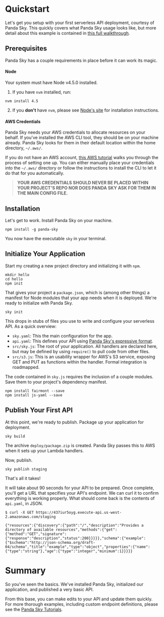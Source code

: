 # Quickstart

Let's get you setup with your first serverless API deployment, courtesy of Panda
Sky.  This quickly covers what Panda Sky usage looks like, but more detail about
this example is contained in [this full walkthrough][].

[this full walkthrough]: /demos/hello-world

## Prerequisites
Panda Sky has a couple requirements in place before it can work its magic.

#### Node
Your system must have Node v4.5.0 installed.
1. If you have `nvm` installed, run:
```shell
nvm install 4.5
```
2. If you **don't** have `nvm`, please see [Node's site][] for installation
instructions.

#### AWS Credentials
Panda Sky needs your AWS credentials to allocate resources on your behalf.  If
you've installed the AWS CLI tool, they should be on your machine already.
Panda Sky looks for them in their default location within the home
directory, `~/.aws/`.

If you do not have an AWS account, [this AWS tutorial][] walks you through the
process of setting one up.  You can either manually place your credentials into
the `~/.aws/` directory or follow the instructions to install the CLI to let it
do that for you automatically.

> **YOUR AWS CREDENTIALS SHOULD NEVER BE PLACED WITHIN YOUR PROJECT'S REPO NOR
DOES PANDA SKY ASK FOR THEM IN THE MAIN CONFIG FILE.**

[Node's site]: https://nodejs.org/en/
[this AWS tutorial]: http://docs.aws.amazon.com/cli/latest/userguide/cli-chap-getting-set-up.html


## Installation
Let's get to work.  Install Panda Sky on your machine.

```shell
npm install -g panda-sky
```

You now have the executable `sky` in your terminal.

## Initialize Your Application
Start my creating a new project directory and initializing it with `npm`.

```shell
mkdir hello
cd hello
npm init
```

That gives your project a `package.json`, which is (among other things) a
manifest for Node modules that your app needs when it is deployed.  We're ready
to initialize with Panda Sky.

```shell
sky init
```

This drops in stubs of files you use to write and configure your serverless API.
As a quick overview:

- `sky.yaml`: This the main configuration for the app.
- `api.yaml`: This defines your API using [Panda Sky's expressive format][].
- `src/sky.js`: The root of your application.  All handlers are declared here,
but may be defined by using `require()` to pull code from other files.
- `src/s3.js`: This is an usability wrapper for AWS's S3 service, exposing GET
and PUT as functions within the handler. Formal integration is roadmapped.

[Panda Sky's expressive format]: /reference/api-definitions

The code contained in `sky.js` requires the inclusion of a couple modules. Save
them to your project's dependency manifest.
```shell
npm install fairmont --save
npm install js-yaml --save
```

## Publish Your First API

At this point, we're ready to publish.  Package up your application for
deployment.
```shell
sky build
```

The archive `deploy/package.zip` is created.  Panda Sky passes this to AWS when
it sets up your Lambda handlers.

Now, publish.
```shell
sky publish staging
```

That's all it takes!

It will take about 90 seconds for your API to be prepared.  Once complete,
you'll get a URL that specifies your API's endpoint.  We can curl it to
confirm everything is working properly.  What should come back is the contents
of `api.yaml`, in JSON.
```shell
$ curl -X GET https://437iur5oyg.execute-api.us-west-2.amazonaws.com/staging

{"resources":{"discovery":{"path":"/","description":"Provides a directory of available resources","methods":{"get":{"method":"GET","signature":{"response":"description","status":200}}}}},"schema":{"example":{"$schema":"http://json-schema.org/draft-04/schema","title":"example","type":"object","properties":{"name":{"type":"string"},"age":{"type":"integer","minimum":1}}}}}
```

# Summary

So you've seen the basics. We've installed Panda Sky, initialized our
application, and published a very basic API.

From this base, you can make edits to your API and update them quickly. For
more thorough examples, including custom endpoint definitions, please see the
[Panda Sky Tutorials][].

[Panda Sky Tutorials]:/demos
